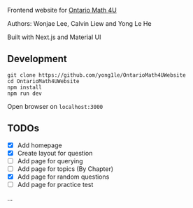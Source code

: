 Frontend website for [Ontario Math 4U](https://github.com/Calvin-Liew/OntarioGrade12Math)

Authors: Wonjae Lee, Calvin Liew and Yong Le He

Built with Next.js and Material UI

## Development

```
git clone https://github.com/yong1le/OntarioMath4UWebsite
cd OntarioMath4UWebsite
npm install
npm run dev
```

Open browser on `localhost:3000`

## TODOs
- [x] Add homepage
- [x] Create layout for question
- [ ] Add page for querying
- [ ] Add page for topics (By Chapter)
- [x] Add page for random questions
- [ ] Add page for practice test

...
